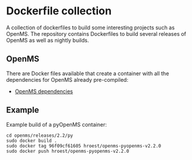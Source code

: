 
# Dockerfile collection

A collection of dockerfiles to build some interesting projects such as OpenMS.
The repository contains Dockerfiles to build several releases of OpenMS as well
as nightly builds.

## OpenMS

There are Docker files available that create a container with all the
dependencies for OpenMS already pre-compiled: 

- [OpenMS dependencies](openms/dependencies/Dockerfile) 

## Example

Example build of a pyOpenMS container:

    cd openms/releases/2.2/py
    sudo docker build .
    sudo docker tag 96f09cf61605 hroest/openms-pyopenms-v2.2.0
    sudo docker push hroest/openms-pyopenms-v2.2.0


